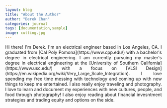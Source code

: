 ```yaml
---
layout: blog
title: "About the Author"
author: "Derek Chan"
categories: journal
tags: [documentation,sample]
image: cutting.jpg
---
```


<div style="text-align: justify">  
Hi there! I'm Derek. I'm an electrical engineer based in Los Angeles, CA. I graduated from [Cal Poly Pomona](https://www.cpp.edu/) with a bachelor's degree in electrical engineering. I am currently pursuing my master's degree in electrical engineering at the [University of Southern California](https://www.usc.edu/) with a focus on [VLSI Design](https://en.wikipedia.org/wiki/Very_Large_Scale_Integration). I love spending my free time messing with technology and coming up with new things to keep me entertained. I also really enjoy traveling and photography. I love to learn and document my experiences with new cultures, people, and food through photography! I also enjoy reading about financial invesntment strategies and trading equity and options on the side.
</div>
